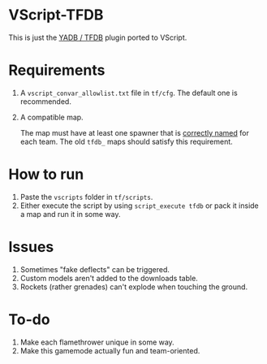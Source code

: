 # VScript-TFDB

This is just the [YADB / TFDB](https://github.com/x07x08/TF2-Dodgeball-Modified) plugin ported to VScript.

# Requirements

1. A `vscript_convar_allowlist.txt` file in `tf/cfg`. The default one is recommended.
2. A compatible map.

   The map must have at least one spawner that is [correctly named](https://github.com/x07x08/VScript-TFDB/blob/main/vscripts/tfdb.nut#L288) for each team. The old `tfdb_` maps should satisfy this requirement.

# How to run

1. Paste the `vscripts` folder in `tf/scripts`.
2. Either execute the script by using `script_execute tfdb` or pack it inside a map and run it in some way.

# Issues

1. Sometimes "fake deflects" can be triggered.
2. Custom models aren't added to the downloads table.
3. Rockets (rather grenades) can't explode when touching the ground.

# To-do

1. Make each flamethrower unique in some way.
2. Make this gamemode actually fun and team-oriented.
